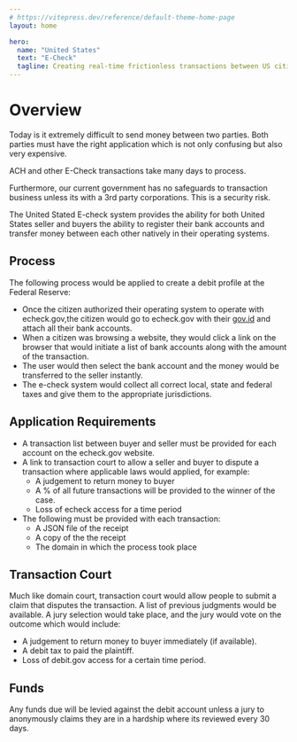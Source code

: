 ```yaml
---
# https://vitepress.dev/reference/default-theme-home-page
layout: home

hero:
  name: "United States"
  text: "E-Check"
  tagline: Creating real-time frictionless transactions between US citizens
---
```


# Overview

Today is it extremely difficult to send money between two parties. Both parties must have the right application which is not only confusing but also very expensive.

ACH and other E-Check transactions take many days to process.

Furthermore, our current government has no safeguards to transaction business unless its with a 3rd party corporations. This is a security risk.

The United Stated E-check system provides the ability for both United States seller and buyers the ability to register their bank accounts and transfer money between each other natively in their operating systems.

## Process

The following process would be applied to create a debit profile at the Federal Reserve:

- Once the citizen authorized their operating system to operate with echeck.gov,the citizen would go to echeck.gov with their [gov.id](/government-os-services/id-gov/) and attach all their bank accounts.
- When a citizen was browsing a website, they would click a link on the browser that would initiate a list of bank accounts along with the amount of the transaction.
- The user would then select the bank account and the money would be transferred to the seller instantly.
- The e-check system would collect all correct local, state and federal taxes and give them to the appropriate jurisdictions.

## Application Requirements

- A transaction list between buyer and seller must be provided for each account on the echeck.gov website.
- A link to transaction court to allow a seller and buyer to dispute a transaction where applicable laws would applied, for example:
  - A judgement to return money to buyer
  - A % of all future transactions will be provided to the winner of the case.
  - Loss of echeck access for a time period
- The following must be provided with each transaction:
  - A JSON file of the receipt
  - A copy of the the receipt
  - The domain in which the process took place

## Transaction Court

Much like domain court, transaction court would allow people to submit a claim that disputes the transaction. A list of previous judgments would be available. A jury selection would take place, and the jury would vote on the outcome which would include:

- A judgement to return money to buyer immediately (if available).
- A debit tax to paid the plaintiff.
- Loss of debit.gov access for a certain time period.

## Funds

Any funds due will be levied against the debit account unless a jury to anonymously claims they are in a hardship where its reviewed every 30 days.
